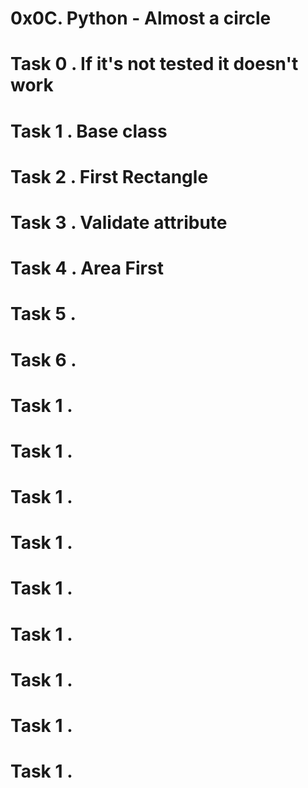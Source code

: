 # 0x0C. Python - Almost a circle
# Task 0 . If it's not tested it doesn't work
# Task 1 . Base class
# Task 2 . First Rectangle
# Task 3 . Validate attribute
# Task 4 . Area First
# Task 5 .
# Task 6 .
# Task 1 .
# Task 1 .
# Task 1 .
# Task 1 .
# Task 1 .
# Task 1 .
# Task 1 .
# Task 1 .
# Task 1 .
